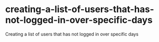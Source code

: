# creating-a-list-of-users-that-has-not-logged-in-over-specific-days
Creating a list of users that has not logged in over specific days
